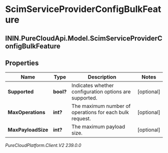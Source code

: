 # ScimServiceProviderConfigBulkFeature

## ININ.PureCloudApi.Model.ScimServiceProviderConfigBulkFeature

## Properties

|Name | Type | Description | Notes|
|------------ | ------------- | ------------- | -------------|
| **Supported** | **bool?** | Indicates whether configuration options are supported. | [optional] |
| **MaxOperations** | **int?** | The maximum number of operations for each bulk request. | [optional] |
| **MaxPayloadSize** | **int?** | The maximum payload size. | [optional] |



_PureCloudPlatform.Client.V2 239.0.0_
